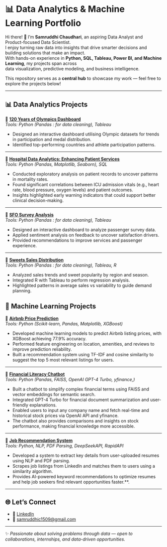 # 📊 Data Analytics & Machine Learning Portfolio

Hi there! 👋 I’m **Samruddhi Chaudhari**, an aspiring Data Analyst and Product-focused Data Scientist.  
I enjoy turning raw data into insights that drive smarter decisions and building solutions that make an impact.  
With hands-on experience in **Python, SQL, Tableau, Power BI, and Machine Learning**, my projects span across  
data visualization, predictive modeling, and business intelligence.  

This repository serves as a **central hub** to showcase my work — feel free to explore the projects below!

---

## 📊 Data Analytics Projects

🔹 **[120 Years of Olympics Dashboard](https://github.com/Samruddhi1509/Olympics-Analytics-Dashboard)**  
*Tools: Python (Pandas : for data cleaning), Tableau*  
- Designed an interactive dashboard utilising Olympic datasets for trends in participation and medal distribution.  
- Identified top-performing countries and athlete participation patterns.  

---

🔹 **[Hospital Data Analytics: Enhancing Patient Services](https://github.com/Samruddhi1509/Hospital-Data-Analytics)**  
*Tools: Python (Pandas, Matplotlib, Seaborn), SQL*  
- Conducted exploratory analysis on patient records to uncover patterns in mortality rates.
- Found significant correlations between ICU admission vitals (e.g., heart rate, blood pressure, oxygen levels) and patient outcomes.
- Insights highlighted early warning indicators that could support better clinical decision-making. 

---

🔹 **[SFO Survey Analysis](https://github.com/Samruddhi1509/SFO-Survey-Analysis)**  
*Tools: Python (Pandas : for data cleaning), Tableau*  
- Designed an interactive dashboard to analyze passenger survey data.
- Applied sentiment analysis on feedback to uncover satisfaction drivers.
- Provided recommendations to improve services and passenger experience.

---

🔹 **[Sweets Sales Distribution](https://github.com/Samruddhi1509/SFO-Survey-Analysis)**  
*Tools: Python (Pandas : for data cleaning), Tableau, R*  
- Analyzed sales trends and sweet popularity by region and season.
- Integrated R with Tableau to perform regression analysis.
- Highlighted patterns in average sales vs variability to guide demand planning.



## 🤖 Machine Learning Projects

🔹 **[Airbnb Price Prediction](https://github.com/Samruddhi1509/Airbnb-Pricing-Prediction)**  
*Tools: Python (Scikit-learn, Pandas, Matplotlib, XGBoost)*  
- Developed machine learning models to predict Airbnb listing prices, with XGBoost achieving 77.9% accuracy.
- Performed feature engineering on location, amenities, and reviews to improve prediction reliability.
- Built a recommendation system using TF-IDF and cosine similarity to suggest the top 5 most relevant listings for users.

---

🔹 **[Financial Literacy Chatbot](https://github.com/YourUsername/Airbnb-Price-Prediction)**  
*Tools: Python (Pandas, FAISS, OpenAI GPT-4 Turbo, yfinance,)*  
- Built a chatbot to simplify complex financial terms using FAISS and vector embeddings for semantic search.
- Integrated GPT-4 Turbo for financial document summarization and user-friendly explanations.
- Enabled users to input any company name and fetch real-time and historical stock prices via OpenAI API and yfinance.
- The chatbot also provides comparisons and insights on stock performance, making financial knowledge more accessible.

---

🔹 **[Job Recommendation System](https://github.com/Samruddhi1509/Job-Recommendation-System)**  
*Tools: Python, NLP, PDF Parsing, DeepSeekAPI, RapidAPI*  
- Developed a system to extract key details from user-uploaded resumes using NLP and PDF parsing.
- Scrapes job listings from LinkedIn and matches them to users using a similarity algorithm.
- Provides AI-powered keyword recommendations to optimize resumes and help job seekers find relevant opportunities faster.**.  

---

## 🌐 Let’s Connect

- 💼 [LinkedIn](https://www.linkedin.com/in/samruddhichaudhari)   
- 📧 samruddhic1509@gmail.com 

---

✨ *Passionate about solving problems through data — open to collaborations, internships, and data-driven opportunities.*  
